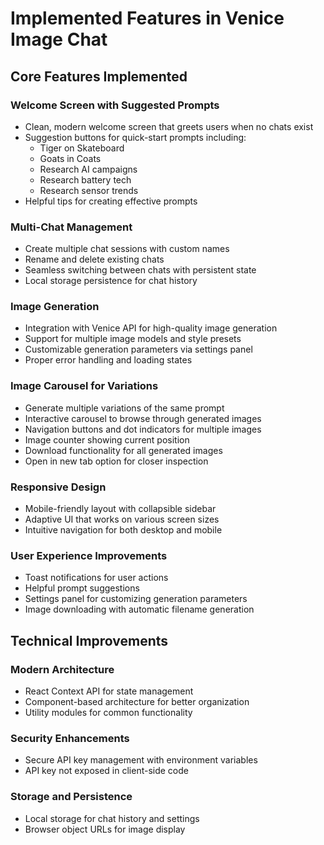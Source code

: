 # Implemented Features in Venice Image Chat

## Core Features Implemented

### Welcome Screen with Suggested Prompts
- Clean, modern welcome screen that greets users when no chats exist
- Suggestion buttons for quick-start prompts including:
  - Tiger on Skateboard
  - Goats in Coats
  - Research AI campaigns
  - Research battery tech
  - Research sensor trends
- Helpful tips for creating effective prompts

### Multi-Chat Management
- Create multiple chat sessions with custom names
- Rename and delete existing chats
- Seamless switching between chats with persistent state
- Local storage persistence for chat history

### Image Generation
- Integration with Venice API for high-quality image generation
- Support for multiple image models and style presets
- Customizable generation parameters via settings panel
- Proper error handling and loading states

### Image Carousel for Variations
- Generate multiple variations of the same prompt
- Interactive carousel to browse through generated images
- Navigation buttons and dot indicators for multiple images
- Image counter showing current position
- Download functionality for all generated images
- Open in new tab option for closer inspection

### Responsive Design
- Mobile-friendly layout with collapsible sidebar
- Adaptive UI that works on various screen sizes
- Intuitive navigation for both desktop and mobile

### User Experience Improvements
- Toast notifications for user actions
- Helpful prompt suggestions
- Settings panel for customizing generation parameters
- Image downloading with automatic filename generation

## Technical Improvements

### Modern Architecture
- React Context API for state management
- Component-based architecture for better organization
- Utility modules for common functionality

### Security Enhancements
- Secure API key management with environment variables
- API key not exposed in client-side code

### Storage and Persistence
- Local storage for chat history and settings
- Browser object URLs for image display
